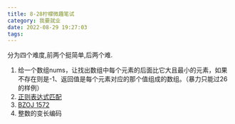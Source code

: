 ```yaml
---
title: 8-28柠檬微趣笔试
category: 我要就业
date: 2022-08-29 19:27:03
tags:
---
```

分为四个难度,前两个挺简单,后两个难.  
1. 给一个数组nums，让找出数组中每个元素的后面比它大且最小的元素，如果不存在则是-1、返回值是每个元素对应的那个值组成的数组。（暴力只能过26的样例）
2. [正则表达式匹配](https://www.nowcoder.com/practice/45327ae22b7b413ea21df13ee7d6429c?tpId=117)
3. [BZOJ 1572](https://www.cnblogs.com/antiquality/p/9264119.html)
4. 整数的变长编码